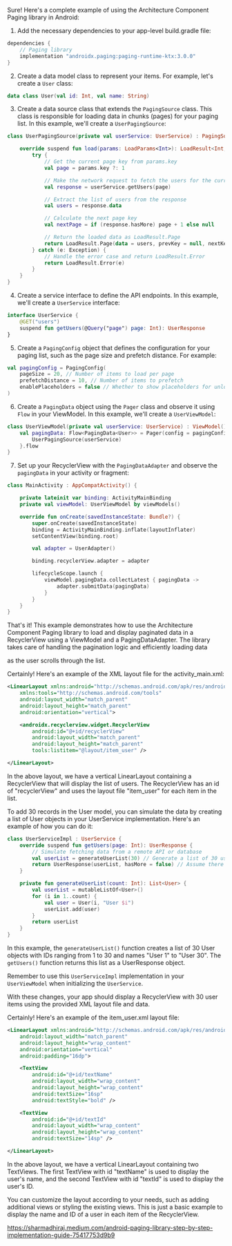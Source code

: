 Sure! Here's a complete example of using the Architecture Component Paging library in Android:

1. Add the necessary dependencies to your app-level build.gradle file:
```groovy
dependencies {
    // Paging library
    implementation "androidx.paging:paging-runtime-ktx:3.0.0"
}
```

2. Create a data model class to represent your items. For example, let's create a `User` class:
```kotlin
data class User(val id: Int, val name: String)
```

3. Create a data source class that extends the `PagingSource` class. This class is responsible for loading data in chunks (pages) for your paging list. In this example, we'll create a `UserPagingSource`:
```kotlin
class UserPagingSource(private val userService: UserService) : PagingSource<Int, User>() {

    override suspend fun load(params: LoadParams<Int>): LoadResult<Int, User> {
        try {
            // Get the current page key from params.key
            val page = params.key ?: 1

            // Make the network request to fetch the users for the current page
            val response = userService.getUsers(page)

            // Extract the list of users from the response
            val users = response.data

            // Calculate the next page key
            val nextPage = if (response.hasMore) page + 1 else null

            // Return the loaded data as LoadResult.Page
            return LoadResult.Page(data = users, prevKey = null, nextKey = nextPage)
        } catch (e: Exception) {
            // Handle the error case and return LoadResult.Error
            return LoadResult.Error(e)
        }
    }
}
```

4. Create a service interface to define the API endpoints. In this example, we'll create a `UserService` interface:
```kotlin
interface UserService {
    @GET("users")
    suspend fun getUsers(@Query("page") page: Int): UserResponse
}
```

5. Create a `PagingConfig` object that defines the configuration for your paging list, such as the page size and prefetch distance. For example:
```kotlin
val pagingConfig = PagingConfig(
    pageSize = 20, // Number of items to load per page
    prefetchDistance = 10, // Number of items to prefetch
    enablePlaceholders = false // Whether to show placeholders for unloaded items
)
```

6. Create a `PagingData` object using the `Pager` class and observe it using `Flow` in your ViewModel. In this example, we'll create a `UserViewModel`:
```kotlin
class UserViewModel(private val userService: UserService) : ViewModel() {
    val pagingData: Flow<PagingData<User>> = Pager(config = pagingConfig) {
        UserPagingSource(userService)
    }.flow
}
```

7. Set up your RecyclerView with the `PagingDataAdapter` and observe the `pagingData` in your activity or fragment:
```kotlin
class MainActivity : AppCompatActivity() {

    private lateinit var binding: ActivityMainBinding
    private val viewModel: UserViewModel by viewModels()

    override fun onCreate(savedInstanceState: Bundle?) {
        super.onCreate(savedInstanceState)
        binding = ActivityMainBinding.inflate(layoutInflater)
        setContentView(binding.root)

        val adapter = UserAdapter()

        binding.recyclerView.adapter = adapter

        lifecycleScope.launch {
            viewModel.pagingData.collectLatest { pagingData ->
                adapter.submitData(pagingData)
            }
        }
    }
}
```

That's it! This example demonstrates how to use the Architecture Component Paging library to load and display paginated data in a RecyclerView using a ViewModel and a PagingDataAdapter. The library takes care of handling the pagination logic and efficiently loading data

as the user scrolls through the list.


Certainly! Here's an example of the XML layout file for the activity_main.xml:

```xml
<LinearLayout xmlns:android="http://schemas.android.com/apk/res/android"
    xmlns:tools="http://schemas.android.com/tools"
    android:layout_width="match_parent"
    android:layout_height="match_parent"
    android:orientation="vertical">

    <androidx.recyclerview.widget.RecyclerView
        android:id="@+id/recyclerView"
        android:layout_width="match_parent"
        android:layout_height="match_parent"
        tools:listitem="@layout/item_user" />

</LinearLayout>
```

In the above layout, we have a vertical LinearLayout containing a RecyclerView that will display the list of users. The RecyclerView has an id of "recyclerView" and uses the layout file "item_user" for each item in the list.

To add 30 records in the User model, you can simulate the data by creating a list of User objects in your UserService implementation. Here's an example of how you can do it:

```kotlin
class UserServiceImpl : UserService {
    override suspend fun getUsers(page: Int): UserResponse {
        // Simulate fetching data from a remote API or database
        val userList = generateUserList(30) // Generate a list of 30 users
        return UserResponse(userList, hasMore = false) // Assume there are no more pages for this example
    }

    private fun generateUserList(count: Int): List<User> {
        val userList = mutableListOf<User>()
        for (i in 1..count) {
            val user = User(i, "User $i")
            userList.add(user)
        }
        return userList
    }
}
```

In this example, the `generateUserList()` function creates a list of 30 User objects with IDs ranging from 1 to 30 and names "User 1" to "User 30". The `getUsers()` function returns this list as a UserResponse object.

Remember to use this `UserServiceImpl` implementation in your `UserViewModel` when initializing the `UserService`.

With these changes, your app should display a RecyclerView with 30 user items using the provided XML layout file and data.


Certainly! Here's an example of the item_user.xml layout file:

```xml
<LinearLayout xmlns:android="http://schemas.android.com/apk/res/android"
    android:layout_width="match_parent"
    android:layout_height="wrap_content"
    android:orientation="vertical"
    android:padding="16dp">

    <TextView
        android:id="@+id/textName"
        android:layout_width="wrap_content"
        android:layout_height="wrap_content"
        android:textSize="16sp"
        android:textStyle="bold" />

    <TextView
        android:id="@+id/textId"
        android:layout_width="wrap_content"
        android:layout_height="wrap_content"
        android:textSize="14sp" />

</LinearLayout>
```

In the above layout, we have a vertical LinearLayout containing two TextViews. The first TextView with id "textName" is used to display the user's name, and the second TextView with id "textId" is used to display the user's ID.

You can customize the layout according to your needs, such as adding additional views or styling the existing views. This is just a basic example to display the name and ID of a user in each item of the RecyclerView.






https://sharmadhiraj.medium.com/android-paging-library-step-by-step-implementation-guide-75417753d9b9


